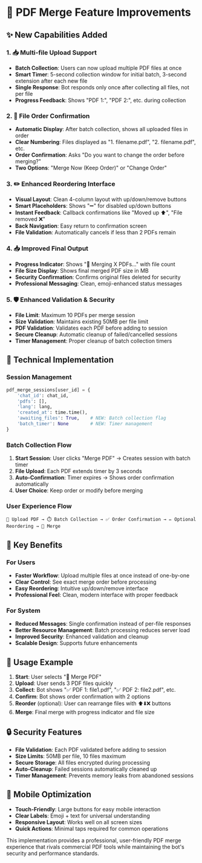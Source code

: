 # 🧩 PDF Merge Feature Improvements

## ✨ New Capabilities Added

### 1. 📥 Multi-file Upload Support
- **Batch Collection**: Users can now upload multiple PDF files at once
- **Smart Timer**: 5-second collection window for initial batch, 3-second extension after each new file
- **Single Response**: Bot responds only once after collecting all files, not per file
- **Progress Feedback**: Shows "PDF 1:", "PDF 2:", etc. during collection

### 2. 📄 File Order Confirmation
- **Automatic Display**: After batch collection, shows all uploaded files in order
- **Clear Numbering**: Files displayed as "1. filename.pdf", "2. filename.pdf", etc.
- **Order Confirmation**: Asks "Do you want to change the order before merging?"
- **Two Options**: "Merge Now (Keep Order)" or "Change Order"

### 3. ✏️ Enhanced Reordering Interface
- **Visual Layout**: Clean 4-column layout with up/down/remove buttons
- **Smart Placeholders**: Shows "➖" for disabled up/down buttons
- **Instant Feedback**: Callback confirmations like "Moved up ⬆️", "File removed ❌"
- **Back Navigation**: Easy return to confirmation screen
- **File Validation**: Automatically cancels if less than 2 PDFs remain

### 4. 📥 Improved Final Output
- **Progress Indicator**: Shows "🔄 Merging X PDFs..." with file count
- **File Size Display**: Shows final merged PDF size in MB
- **Security Confirmation**: Confirms original files deleted for security
- **Professional Messaging**: Clean, emoji-enhanced status messages

### 5. 🛡️ Enhanced Validation & Security
- **File Limit**: Maximum 10 PDFs per merge session
- **Size Validation**: Maintains existing 50MB per file limit
- **PDF Validation**: Validates each PDF before adding to session
- **Secure Cleanup**: Automatic cleanup of failed/cancelled sessions
- **Timer Management**: Proper cleanup of batch collection timers

## 🔧 Technical Implementation

### Session Management
```python
pdf_merge_sessions[user_id] = {
    'chat_id': chat_id,
    'pdfs': [],
    'lang': lang,
    'created_at': time.time(),
    'awaiting_files': True,    # NEW: Batch collection flag
    'batch_timer': None        # NEW: Timer management
}
```

### Batch Collection Flow
1. **Start Session**: User clicks "Merge PDF" → Creates session with batch timer
2. **File Upload**: Each PDF extends timer by 3 seconds
3. **Auto-Confirmation**: Timer expires → Shows order confirmation automatically
4. **User Choice**: Keep order or modify before merging

### User Experience Flow
```
📄 Upload PDF → ⏱️ Batch Collection → ✅ Order Confirmation → ✏️ Optional Reordering → 🔗 Merge
```

## 🎯 Key Benefits

### For Users
- **Faster Workflow**: Upload multiple files at once instead of one-by-one
- **Clear Control**: See exact merge order before processing
- **Easy Reordering**: Intuitive up/down/remove interface
- **Professional Feel**: Clean, modern interface with proper feedback

### For System
- **Reduced Messages**: Single confirmation instead of per-file responses
- **Better Resource Management**: Batch processing reduces server load
- **Improved Security**: Enhanced validation and cleanup
- **Scalable Design**: Supports future enhancements

## 🚀 Usage Example

1. **Start**: User selects "🔗 Merge PDF"
2. **Upload**: User sends 3 PDF files quickly
3. **Collect**: Bot shows "✅ PDF 1: file1.pdf", "✅ PDF 2: file2.pdf", etc.
4. **Confirm**: Bot shows order confirmation with 2 options
5. **Reorder** (optional): User can rearrange files with ⬆️⬇️❌ buttons
6. **Merge**: Final merge with progress indicator and file size

## 🔒 Security Features

- **File Validation**: Each PDF validated before adding to session
- **Size Limits**: 50MB per file, 10 files maximum
- **Secure Storage**: All files encrypted during processing
- **Auto-Cleanup**: Failed sessions automatically cleaned up
- **Timer Management**: Prevents memory leaks from abandoned sessions

## 📱 Mobile Optimization

- **Touch-Friendly**: Large buttons for easy mobile interaction
- **Clear Labels**: Emoji + text for universal understanding
- **Responsive Layout**: Works well on all screen sizes
- **Quick Actions**: Minimal taps required for common operations

This implementation provides a professional, user-friendly PDF merge experience that rivals commercial PDF tools while maintaining the bot's security and performance standards.